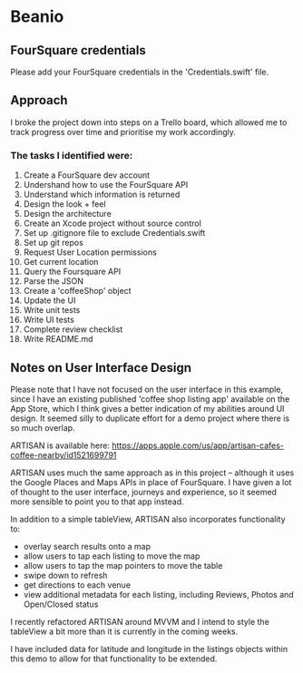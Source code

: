 #  Beanio

## FourSquare credentials
Please add your FourSquare credentials in the 'Credentials.swift' file.

## Approach
I broke the project down into steps on a Trello board, which allowed me to track progress over time and prioritise my work accordingly.

### The tasks I identified were:
1. Create a FourSquare dev account
2. Undershand how to use the FourSquare API
3. Understand which information is returned
4. Design the look + feel
5. Design the architecture
6. Create an Xcode project without source control
7. Set up .gitignore file to exclude Credentials.swift
8. Set up git repos
9. Request User Location permissions
10. Get current location
11. Query the Foursquare API
12. Parse the JSON
13. Create a 'coffeeShop' object
14. Update the UI
15. Write unit tests
16. Write UI tests
17. Complete review checklist
18. Write README.md


## Notes on User Interface Design
Please note that I have not focused on the user interface in this example, since I have an existing published 'coffee shop listing app' available on the App Store, which I think gives a better indication of my abilities around UI design. It seemed silly to duplicate effort for a demo project where there is so much overlap.

ARTISAN is available here:
https://apps.apple.com/us/app/artisan-cafes-coffee-nearby/id1521699791

ARTISAN uses much the same approach as in this project – although it uses the Google Places and Maps APIs in place of FourSquare. I have given a lot of thought to the user interface, journeys and experience, so it seemed more sensible to point you to that app instead.

In addition to a simple tableView, ARTISAN also incorporates functionality to: 
- overlay search results onto a map
- allow users to tap each listing to move the map
- allow users to tap the map pointers to move the table
- swipe down to refresh
- get directions to each venue
- view additional metadata for each listing, including Reviews, Photos and Open/Closed status

I recently refactored ARTISAN around MVVM and I intend to style the tableView a bit more than it is currently in the coming weeks.

I have included data for latitude and longitude in the listings objects within this demo to allow for that functionality to be extended.
